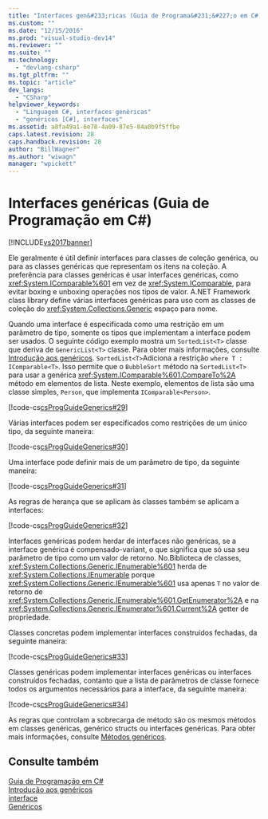 ```yaml
---
title: "Interfaces gen&#233;ricas (Guia de Programa&#231;&#227;o em C#) | Microsoft Docs"
ms.custom: ""
ms.date: "12/15/2016"
ms.prod: "visual-studio-dev14"
ms.reviewer: ""
ms.suite: ""
ms.technology: 
  - "devlang-csharp"
ms.tgt_pltfrm: ""
ms.topic: "article"
dev_langs: 
  - "CSharp"
helpviewer_keywords: 
  - "Linguagem C#, interfaces genéricas"
  - "genéricos [C#], interfaces"
ms.assetid: a8fa49a1-6e78-4a09-87e5-84a0b9f5ffbe
caps.latest.revision: 28
caps.handback.revision: 28
author: "BillWagner"
ms.author: "wiwagn"
manager: "wpickett"
---
```

# Interfaces gen&#233;ricas (Guia de Programa&#231;&#227;o em C#)
[!INCLUDE[vs2017banner](../../../csharp/includes/vs2017banner.md)]

Ele geralmente é útil definir interfaces para classes de coleção genérica, ou para as classes genéricas que representam os itens na coleção.  A preferência para classes genéricas é usar interfaces genéricas, como <xref:System.IComparable%601> em vez de <xref:System.IComparable>, para evitar boxing e unboxing operações nos tipos de valor.  A.NET Framework class library define várias interfaces genéricas para uso com as classes de coleção do <xref:System.Collections.Generic> espaço para nome.  
  
 Quando uma interface é especificada como uma restrição em um parâmetro de tipo, somente os tipos que implementam a interface podem ser usados.  O seguinte código exemplo mostra um `SortedList<T>` classe que deriva de `GenericList<T>` classe.  Para obter mais informações, consulte [Introdução aos genéricos](../../../csharp/programming-guide/generics/introduction-to-generics.md).  `SortedList<T>`Adiciona a restrição `where T : IComparable<T>`.  Isso permite que o `BubbleSort` método na `SortedList<T>` para usar a genérica <xref:System.IComparable%601.CompareTo%2A> método em elementos de lista.  Neste exemplo, elementos de lista são uma classe simples, `Person`, que implementa `IComparable<Person>`.  
  
 [!code-cs[csProgGuideGenerics#29](../../../csharp/programming-guide/generics/codesnippet/CSharp/generic-interfaces_1.cs)]  
  
 Várias interfaces podem ser especificados como restrições de um único tipo, da seguinte maneira:  
  
 [!code-cs[csProgGuideGenerics#30](../../../csharp/programming-guide/generics/codesnippet/CSharp/generic-interfaces_2.cs)]  
  
 Uma interface pode definir mais de um parâmetro de tipo, da seguinte maneira:  
  
 [!code-cs[csProgGuideGenerics#31](../../../csharp/programming-guide/generics/codesnippet/CSharp/generic-interfaces_3.cs)]  
  
 As regras de herança que se aplicam às classes também se aplicam a interfaces:  
  
 [!code-cs[csProgGuideGenerics#32](../../../csharp/programming-guide/generics/codesnippet/CSharp/generic-interfaces_4.cs)]  
  
 Interfaces genéricas podem herdar de interfaces não genéricas, se a interface genérica é compensado\-variant, o que significa que só usa seu parâmetro de tipo como um valor de retorno.  No.Biblioteca de classes, <xref:System.Collections.Generic.IEnumerable%601> herda de <xref:System.Collections.IEnumerable> porque <xref:System.Collections.Generic.IEnumerable%601> usa apenas `T` no valor de retorno de <xref:System.Collections.Generic.IEnumerable%601.GetEnumerator%2A> e na <xref:System.Collections.Generic.IEnumerator%601.Current%2A> getter de propriedade.  
  
 Classes concretas podem implementar interfaces construídos fechadas, da seguinte maneira:  
  
 [!code-cs[csProgGuideGenerics#33](../../../csharp/programming-guide/generics/codesnippet/CSharp/generic-interfaces_5.cs)]  
  
 Classes genéricas podem implementar interfaces genéricas ou interfaces construídos fechadas, contanto que a lista de parâmetros de classe fornece todos os argumentos necessários para a interface, da seguinte maneira:  
  
 [!code-cs[csProgGuideGenerics#34](../../../csharp/programming-guide/generics/codesnippet/CSharp/generic-interfaces_6.cs)]  
  
 As regras que controlam a sobrecarga de método são os mesmos métodos em classes genéricas, genérico structs ou interfaces genéricas.  Para obter mais informações, consulte [Métodos genéricos](../../../csharp/programming-guide/generics/generic-methods.md).  
  
## Consulte também  
 [Guia de Programação em C\#](../../../csharp/programming-guide/index.md)   
 [Introdução aos genéricos](../../../csharp/programming-guide/generics/introduction-to-generics.md)   
 [interface](../../../csharp/language-reference/keywords/interface.md)   
 [Genéricos](../Topic/Generics%20in%20the%20.NET%20Framework.md)